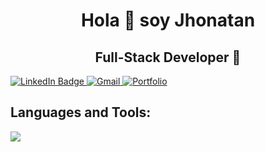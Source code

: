 <h1 align="center">Hola 👋 soy Jhonatan</h1>
<h2 align="center">Full-Stack Developer 🚀</h2>

<a href="https://www.linkedin.com/in/jhonatan-pulido-soler-0280a8283/">     
    <img src="https://img.shields.io/badge/LinkedIn-blue?style=for-the-badge&logo=linkedin&logoColor=white" alt="LinkedIn Badge"/>
</a>
<a href = "mailto:jhonatanpulido1500@gmail.com" target="blank">
    <img src="https://img.shields.io/badge/Gmail-D14836?style=for-the-badge&logo=gmail&logoColor=white" alt="Gmail"/>
</a>
<a href="https://jhonatan-pulido-soler-portfolio.netlify.app/">
    <img src="https://img.shields.io/badge/website-000000?style=for-the-badge&logo=About.me&logoColor=white" alt="Portfolio"/>
</a> 

<h2>Languages and Tools:</h2>
<p align="left">
  <a href="https://skillicons.dev">
    <img src="https://skillicons.dev/icons?i=html,css,bootstrap,js,typescript,jquery,nodejs,express,nestjs,react,py,flask,tensorflow,opencv,mysql,postgresql,docker,postman,androidstudio,figma,aws&perline=12"/>
  </a>
</p>
